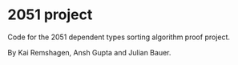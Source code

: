 # 2051 project

Code for the 2051 dependent types sorting algorithm proof project.

By Kai Remshagen, Ansh Gupta and Julian Bauer.

